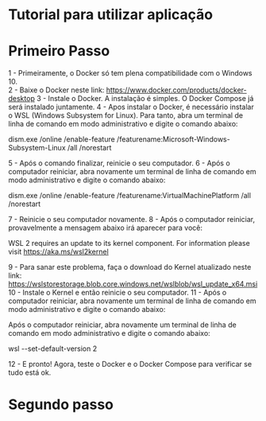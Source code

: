 # Tutorial para utilizar aplicação

# Primeiro Passo

1 - Primeiramente, o Docker só tem plena compatibilidade com o Windows 10. <br/>
2 - Baixe o Docker neste link: https://www.docker.com/products/docker-desktop
3 - Instale o Docker. A instalação é simples. O Docker Compose já será instalado juntamente.
4 - Apos instalar o Docker, é necessário instalar o WSL (Windows Subsystem for Linux). Para tanto, abra um terminal de linha de comando em modo administrativo e digite o comando abaixo:

dism.exe /online /enable-feature /featurename:Microsoft-Windows-Subsystem-Linux /all /norestart

5 - Após o comando finalizar, reinicie o seu computador.
6 - Após o computador reiniciar, abra novamente um terminal de linha de comando em modo administrativo e digite o comando abaixo:

dism.exe /online /enable-feature /featurename:VirtualMachinePlatform /all /norestart

7 - Reinicie o seu computador novamente.
8 - Após o computador reiniciar, provavelmente a mensagem abaixo irá aparecer para você:

WSL 2 requires an update to its kernel component. For information please visit https://aka.ms/wsl2kernel

9 - Para sanar este problema, faça o download do Kernel atualizado neste link: https://wslstorestorage.blob.core.windows.net/wslblob/wsl_update_x64.msi
10 - Instale o Kernel e então reinicie o seu computador.
11 - Após o computador reiniciar, abra novamente um terminal de linha de comando em modo administrativo e digite o comando abaixo:

Após o computador reiniciar, abra novamente um terminal de linha de comando em modo administrativo e digite o comando abaixo:

wsl --set-default-version 2

12 - E pronto! Agora, teste o Docker e o Docker Compose para verificar se tudo está ok.

# Segundo passo
